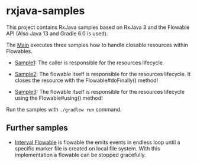 # rxjava-samples
This project contains RxJava samples based on RxJava 3 and the Flowable API
(Also Java 13 and Gradle 6.0 is used).

The [Main](src/main/java/de/busam/samples/rxjava/Main.java) executes three
samples how to handle closable resources within Flowables.

* [Sample1](src/main/java/de/busam/samples/rxjava/resourcehandling/Sample1.java): 
The caller is responsible for the resources lifecycle

* [Sample2](src/main/java/de/busam/samples/rxjava/resourcehandling/Sample2.java): 
The flowable itself is responsible for the resources lifecycle. It
closes the resource with the Flowable#doFinally() method!

* [Sample3](src/main/java/de/busam/samples/rxjava/resourcehandling/Sample3.java): 
The flowable itself is responsible for the resources lifecycle
using the Flowable#using() method!


Run the samples with ``./gradlew run`` command.

## Further samples
* [Interval Flowable](src/main/java/de/busam/samples/rxjava/IntervalFlowable.java)
is flowable the emits events in endless loop until a specific marker file is
created on local file system. With this implementation a flowable can be stopped 
gracefully.
